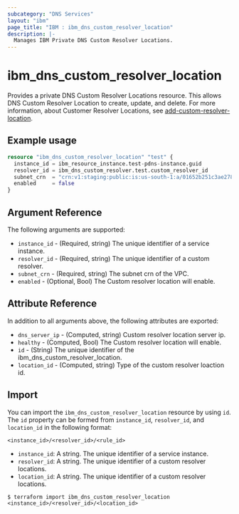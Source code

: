 ```yaml
---
subcategory: "DNS Services"
layout: "ibm"
page_title: "IBM : ibm_dns_custom_resolver_location"
description: |-
  Manages IBM Private DNS Custom Resolver Locations.
---
```


# ibm_dns_custom_resolver_location

Provides a private DNS Custom Resolver Locations resource. This allows DNS Custom Resolver Location to create, update, and delete. For more information, about Customer Resolver Locations, see [add-custom-resolver-location](https://cloud.ibm.com/apidocs/dns-svcs#add-custom-resolver-location).


## Example usage

```terraform
resource "ibm_dns_custom_resolver_location" "test" {
  instance_id = ibm_resource_instance.test-pdns-instance.guid
  resolver_id = ibm_dns_custom_resolver.test.custom_resolver_id
  subnet_crn  = "crn:v1:staging:public:is:us-south-1:a/01652b251c3ae2787110a995d8db0135::subnet:0716-03d54d71-b438-4d20-b943-76d3d2a1a590"
  enabled     = false
}

```

## Argument Reference

The following arguments are supported:

* `instance_id` - (Required, string) The unique identifier of a service instance.
* `resolver_id` - (Required, string) The unique identifier of a custom resolver.
* `subnet_crn` - (Required, string) The subnet crn of the VPC.
* `enabled` - (Optional, Bool) The Custom resolver location will enable.


## Attribute Reference

In addition to all arguments above, the following attributes are exported:

* `dns_server_ip` - (Computed, string) Custom resolver location server ip.
* `healthy` - (Computed, Bool) The Custom resolver location will enable.
* `id` - (String) The unique identifier of the ibm_dns_custom_resolver_location.
* `location_id` - (Computed, string) Type of the custom resolver loaction id.

## Import

You can import the `ibm_dns_custom_resolver_location` resource by using `id`.
The `id` property can be formed from `instance_id`, `resolver_id`, and `location_id` in the following format:

```
<instance_id>/<resolver_id>/<rule_id>
```
* `instance_id`: A string. The unique identifier of a service instance.
* `resolver_id`: A string. The unique identifier of a custom resolver locations.
* `location_id`: A string. The unique identifier of a custom resolver locations.

```
$ terraform import ibm_dns_custom_resolver_location <instance_id>/<resolver_id>/<location_id>
```